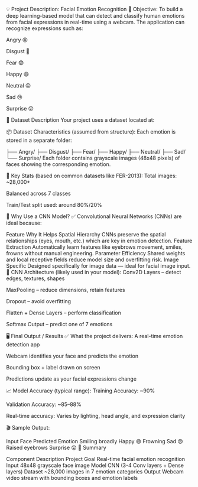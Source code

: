 💡 Project Description: Facial Emotion Recognition
🎯 Objective:
To build a deep learning-based model that can detect and classify human emotions from facial expressions in real-time using a webcam. The application can recognize expressions such as:

Angry 😠

Disgust 🤢

Fear 😨

Happy 😄

Neutral 😐

Sad 😢

Surprise 😲

📂 Dataset Description
Your project uses a dataset located at:

📦 Dataset Characteristics (assumed from structure):
Each emotion is stored in a separate folder:

├── Angry/
├── Disgust/
├── Fear/
├── Happy/
├── Neutral/
├── Sad/
└── Surprise/
Each folder contains grayscale images (48x48 pixels) of faces showing the corresponding emotion.

🧾 Key Stats (based on common datasets like FER-2013):
Total images: ~28,000+

Balanced across 7 classes

Train/Test split used: around 80%/20%

🧠 Why Use a CNN Model?
✅ Convolutional Neural Networks (CNNs) are ideal because:

Feature	Why It Helps
Spatial Hierarchy	CNNs preserve the spatial relationships (eyes, mouth, etc.) which are key in emotion detection.
Feature Extraction	Automatically learn features like eyebrows movement, smiles, frowns without manual engineering.
Parameter Efficiency	Shared weights and local receptive fields reduce model size and overfitting risk.
Image Specific	Designed specifically for image data — ideal for facial image input.
🧱 CNN Architecture (likely used in your model):
Conv2D Layers – detect edges, textures, shapes

MaxPooling – reduce dimensions, retain features

Dropout – avoid overfitting

Flatten + Dense Layers – perform classification

Softmax Output – predict one of 7 emotions

🖥️ Final Output / Results
✅ What the project delivers:
A real-time emotion detection app

Webcam identifies your face and predicts the emotion

Bounding box + label drawn on screen

Predictions update as your facial expressions change

📈 Model Accuracy (typical range):
Training Accuracy: ~90%

Validation Accuracy: ~85–88%

Real-time accuracy: Varies by lighting, head angle, and expression clarity

🎬 Sample Output:

Input Face	Predicted Emotion
Smiling broadly	Happy 😄
Frowning	Sad 😢
Raised eyebrows	Surprise 😲
📌 Summary

Component	Description
Project Goal	Real-time facial emotion recognition
Input	48x48 grayscale face image
Model	CNN (3-4 Conv layers + Dense layers)
Dataset	~28,000 images in 7 emotion categories
Output	Webcam video stream with bounding boxes and emotion labels
